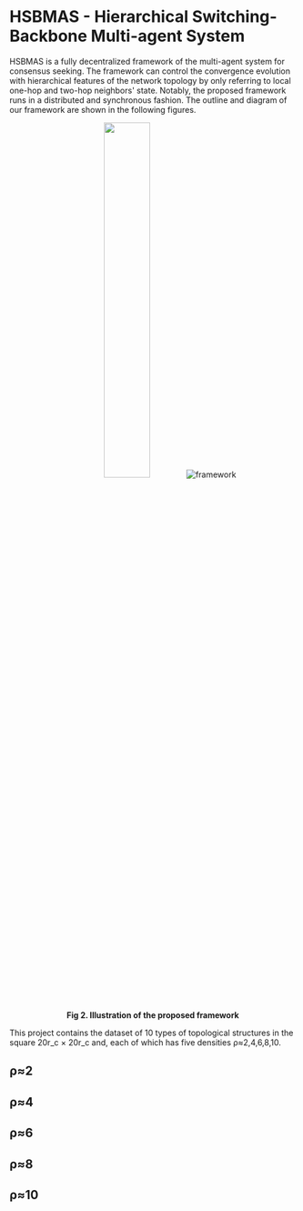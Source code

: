 # HSBMAS - Hierarchical Switching-Backbone Multi-agent System
HSBMAS is a fully decentralized framework of the multi-agent system for consensus seeking. The framework can control the convergence evolution with hierarchical features of the network topology by only referring to local one-hop and two-hop neighbors' state. Notably, the proposed framework runs in a distributed and synchronous fashion. The outline and diagram of our framework are shown in the following figures.

<div align=center>
    <img src="https://github.com/kyoran/HSBMAS/blob/main/example/diagram.gif" width="40%">
    <img src="https://github.com/kyoran/HSBMAS/blob/main/example/framework.png" 
        alt="framework"/>
    <br>
    <b>Fig 2. Illustration of the proposed framework</b>
</div>


This project contains the dataset of 10 types of topological structures in the square 20r_c × 20r_c and, each of which has five densities ρ≈2,4,6,8,10.

## ρ≈2
<div align=center>
    
</div>

## ρ≈4
<div align=center>
    
</div>

## ρ≈6
<div align=center>
    
</div>

## ρ≈8
<div align=center>
    
</div>

## ρ≈10
<div align=center>
    
</div>
